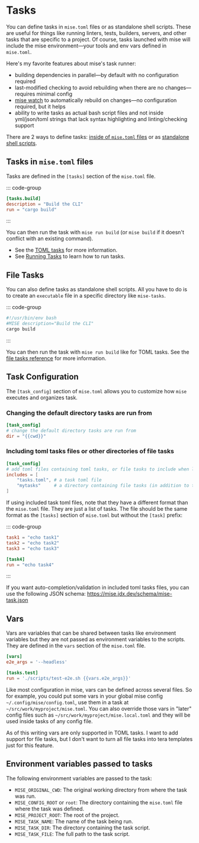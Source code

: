 # Tasks

You can define tasks in `mise.toml` files or as standalone shell scripts. These are useful for
things like running linters, tests, builders, servers, and other tasks that are specific to a
project. Of
course, tasks launched with mise will include the mise environment—your tools and env vars defined
in `mise.toml`.

Here's my favorite features about mise's task runner:

- building dependencies in parallel—by default with no configuration required
- last-modified checking to avoid rebuilding when there are no changes—requires minimal config
- [mise watch](./running-tasks.html#watching-files) to automatically rebuild on changes—no configuration required, but it helps
- ability to write tasks as actual bash script files and not inside yml/json/toml strings that lack
  syntax highlighting and linting/checking support

There are 2 ways to define tasks: [inside of `mise.toml` files](./toml-tasks.html) or as [standalone shell scripts](./file-tasks.html).

## Tasks in `mise.toml` files

Tasks are defined in the `[tasks]` section of the `mise.toml` file.

::: code-group

```toml [mise.toml]
[tasks.build]
description = "Build the CLI"
run = "cargo build"
```

:::

You can then run the task with `mise run build` (or `mise build` if it doesn't conflict with an existing command).

- See the [TOML tasks](./toml-tasks.html) for more information.
- See [Running Tasks](./running-tasks.html) to learn how to run tasks.

## File Tasks

You can also define tasks as standalone shell scripts. All you have to do is to create an `executable` file in a specific directory like `mise-tasks`.

::: code-group

```sh [mise-tasks/build]
#!/usr/bin/env bash
#MISE description="Build the CLI"
cargo build
```

:::

You can then run the task with `mise run build` like for TOML tasks.
See the [file tasks reference](./file-tasks.html) for more information.

## Task Configuration

The `[task_config]` section of `mise.toml` allows you to customize how `mise` executes and organizes task.

### Changing the default directory tasks are run from

```toml
[task_config]
# change the default directory tasks are run from
dir = "{{cwd}}"
```

### Including toml tasks files or other directories of file tasks

```toml
[task_config]
# add toml files containing toml tasks, or file tasks to include when looking for tasks
includes = [
    "tasks.toml", # a task toml file
    "mytasks"     # a directory containing file tasks (in addition to the default file tasks directories)
]
```

If using included task toml files, note that they have a different format than the `mise.toml` file. They are just a list of tasks.
The file should be the same format as the `[tasks]` section of `mise.toml` but without the `[task]` prefix:

::: code-group

```toml [tasks.toml]
task1 = "echo task1"
task2 = "echo task2"
task3 = "echo task3"

[task4]
run = "echo task4"
```

:::

If you want auto-completion/validation in included toml tasks files, you can use the following JSON schema: <https://mise.jdx.dev/schema/mise-task.json>

## Vars

Vars are variables that can be shared between tasks like environment variables but they are not
passed as environment variables to the scripts. They are defined in the `vars` section of the
`mise.toml` file.

```toml
[vars]
e2e_args = '--headless'

[tasks.test]
run = './scripts/test-e2e.sh {{vars.e2e_args}}'
```

Like most configuration in mise, vars can be defined across several files. So for example, you could
put some vars in your global mise config `~/.config/mise/config.toml`, use them in a task at
`~/src/work/myproject/mise.toml`. You can also override those vars in "later" config files such
as `~/src/work/myproject/mise.local.toml` and they will be used inside tasks of any config file.

As of this writing vars are only supported in TOML tasks. I want to add support for file tasks, but
I don't want to turn all file tasks into tera templates just for this feature.

## Environment variables passed to tasks

The following environment variables are passed to the task:

- `MISE_ORIGINAL_CWD`: The original working directory from where the task was run.
- `MISE_CONFIG_ROOT` or `root`: The directory containing the `mise.toml` file where the task was defined.
- `MISE_PROJECT_ROOT`: The root of the project.
- `MISE_TASK_NAME`: The name of the task being run.
- `MISE_TASK_DIR`: The directory containing the task script.
- `MISE_TASK_FILE`: The full path to the task script.
